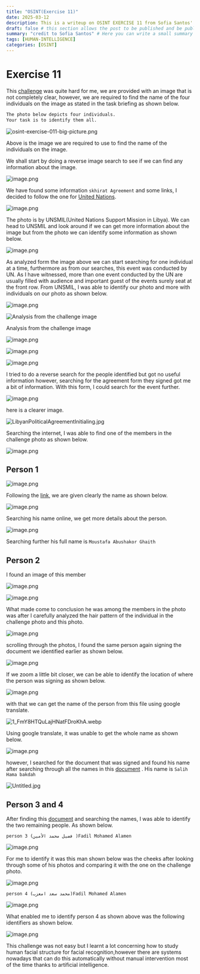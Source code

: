 ```yaml
---
title: "OSINT(Exercise 11)"
date: 2025-03-12
description: This is a writeup on OSINT EXERCISE 11 from Sofia Santos' OSINT analysis and exercises.
draft: false # this section allows the post to be published and be public, is it is set to true the post will not be published.
summary: "credit to Sofia Santos" # Here you can write a small summary of the post if needed
tags: [HUMAN-INTELLIGENCE]
categories: [OSINT]
---
```

# Exercise 11

This [challenge](https://gralhix.com/list-of-osint-exercises/osint-exercise-011/) was quite hard for me, we are provided with an image that is not completely clear, however, we are required to find the name of the four individuals on the image as stated in the task briefing as shown below.

```bash
The photo below depicts four individuals.
Your task is to identify them all.
```

![osint-exercise-011-big-picture.png](osint-exercise-011-big-picture.png)

Above is the image we are required to use to find the name of the individuals on the image.

We shall start by doing a reverse image search to see if we can find any information about the image.

![image.png](image.png)

We have found some information `skhirat Agreement` and some links, I decided to follow the one for [United Nations](https://www.un.org/africarenewal/news/libyan-parties-delay-naming-unity-government-un-urges-steps-end-political-divisions).

![image.png](image%201.png)

The photo is by UNSMIL(United Nations Support Mission in Libya). We can head to UNSMIL and look around if we can get more information about the image but from the photo we can identify some information as shown below.

![image.png](image%202.png)

As analyzed form the image above we can start searching for one individual at a time, furthermore as from our searches, this event was conducted by UN. As I have witnessed, more than one event conducted by the UN are usually filled with audience and important guest of the events surely seat at the front row. From UNSMIL, I was able to identify our photo and more with individuals on our photo as shown below.

![image.png](image%203.png)

![Analysis from the challenge image](image%204.png)

Analysis from the challenge image

![image.png](image%205.png)

![image.png](image%206.png)

![image.png](image%207.png)

I tried to do a reverse search for the people identified but got no useful information however, searching  for the agreement form they signed got me a bit of information. With this form, I could search for the event further.

![image.png](image%208.png)

here is a clearer image.

![LibyanPoliticalAgreementInitialing.jpg](LibyanPoliticalAgreementInitialing.jpg)

Searching the internet, I was able to find one of the members in the challenge photo as shown below.

![image.png](image%209.png)

## Person 1

![image.png](image%2010.png)

Following the [link](https://www.timesfreepress.com/news/2015/jul/11/libyan-parties-reach-peace-deal-without-tripoli-go/), we are given clearly the name as shown below.

![image.png](image%2011.png)

Searching his name online, we get more details about the person.

![image.png](image%2012.png)

Searching further his full name is `Moustafa Abushakor Ghaith` 

## Person 2

I found an image of this member 

![image.png](image%2013.png)

![image.png](image%2014.png)

What made come to conclusion he was among the members in the photo was after I carefully analyzed the hair pattern of the individual in the challenge photo and this photo.

![image.png](image%2015.png)

scrolling through the photos, I found the same person again signing the document we identified earlier as shown below.

![image.png](image%2016.png)

If we zoom a little bit closer, we can be able to identify the location of where the person was signing as shown below.

![image.png](image%2017.png)

with that we can get the name of the person from this file using google translate.

![1_FmY8HTQuLajHNatFDroKhA.webp](1_FmY8HTQuLajHNatFDroKhA.webp)

Using google translate, it was unable to get the whole name as shown below.

![image.png](image%2018.png)

however, I searched for the document that was signed and found his name after searching through all the names in this [document](https://unsmil.unmissions.org/sites/default/files/Libyan%20Political%20Agreement%20-%20AR%20-%20w%20Signatures.pdf) . His name is `Salih Hama bakdah` 

![Untitled.jpg](Untitled.jpg)

## Person 3 and 4

After finding this [document](https://unsmil.unmissions.org/sites/default/files/Libyan%20Political%20Agreement%20-%20AR%20-%20w%20Signatures.pdf) and searching the names, I was able to identify the two remaining people. As shown below.

`person 3 (فضيل محمد الأمين )Fadil Mohamed Alamen`

![image.png](image%2019.png)

For me to identify it was this man shown below was the cheeks after looking through some of his photos and comparing it with the one on the challenge photo.

![image.png](image%2020.png)

`person 4 (محمد سعد امعزب)Fadil Mohamed Alamen` 

![image.png](image%2021.png)

What enabled me to identify person 4 as shown above was the following identifiers as shown below.

![image.png](image%2022.png)

This challenge was not easy but I learnt a lot concerning how to study human facial structure for facial recognition,however there are systems nowadays that can do this automatically without manual intervention most of the time thanks to artificial intelligence.